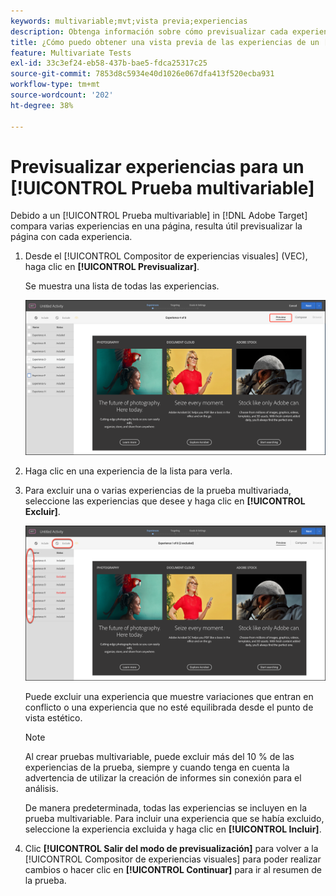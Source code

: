 ```yaml
---
keywords: multivariable;mvt;vista previa;experiencias
description: Obtenga información sobre cómo previsualizar cada experiencia en una [!UICONTROL Prueba multivariable] (MVT) actividad en [!DNL Adobe Target] uso del [!UICONTROL Compositor de experiencias visuales] (VEC).
title: ¿Cómo puedo obtener una vista previa de las experiencias de un [!UICONTROL Prueba multivariable] (MVT)?
feature: Multivariate Tests
exl-id: 33c3ef24-eb58-437b-bae5-fdca25317c25
source-git-commit: 7853d8c5934e40d1026e067dfa413f520ecba931
workflow-type: tm+mt
source-wordcount: '202'
ht-degree: 38%

---
```


# Previsualizar experiencias para un [!UICONTROL Prueba multivariable]

Debido a un [!UICONTROL Prueba multivariable] in [!DNL Adobe Target] compara varias experiencias en una página, resulta útil previsualizar la página con cada experiencia.

1. Desde el [!UICONTROL Compositor de experiencias visuales] (VEC), haga clic en **[!UICONTROL Previsualizar]**.

   Se muestra una lista de todas las experiencias.

   ![previsualizar imagen](assets/preview.png)

1. Haga clic en una experiencia de la lista para verla.

1. Para excluir una o varias experiencias de la prueba multivariada, seleccione las experiencias que desee y haga clic en **[!UICONTROL Excluir]**.

   ![Excluir experiencias](/help/main/c-activities/c-multivariate-testing/t-create-multivariate-test/assets/preview-mvt-exclude.png)

   Puede excluir una experiencia que muestre variaciones que entran en conflicto o una experiencia que no esté equilibrada desde el punto de vista estético.

   >[!NOTE]
   >
   >Al crear pruebas multivariable, puede excluir más del 10 % de las experiencias de la prueba, siempre y cuando tenga en cuenta la advertencia de utilizar la creación de informes sin conexión para el análisis.

   De manera predeterminada, todas las experiencias se incluyen en la prueba multivariable. Para incluir una experiencia que se había excluido, seleccione la experiencia excluida y haga clic en **[!UICONTROL Incluir]**.

1. Clic **[!UICONTROL Salir del modo de previsualización]** para volver a la [!UICONTROL Compositor de experiencias visuales] para poder realizar cambios o hacer clic en **[!UICONTROL Continuar]** para ir al resumen de la prueba.
